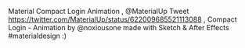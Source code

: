 Material Compact Login Animation ,  @MaterialUp Tweet https://twitter.com/MaterialUp/status/622009685521113088 , Compact Login - Animation by @noxiousone made with Sketch & After Effects #materialdesign :)
